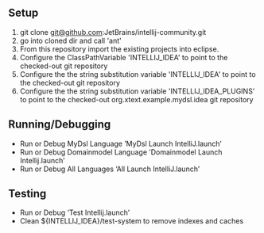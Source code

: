 
Setup
-----

1. git clone git@github.com:JetBrains/intellij-community.git
2. go into cloned dir and call 'ant'
3. From this repository import the existing projects into eclipse.
4. Configure the ClassPathVariable 'INTELLIJ_IDEA' to point to the checked-out git repository
5. Configure the the string substitution variable 'INTELLIJ_IDEA' to point to the checked-out git repository
6. Configure the the string substitution variable 'INTELLIJ_IDEA_PLUGINS’ to point to the checked-out org.xtext.example.mydsl.idea git repository

Running/Debugging
-----

* Run or Debug MyDsl Language ’MyDsl Launch IntelliJ.launch’
* Run or Debug Domainmodel Language ’Domainmodel Launch Intellij.launch’
* Run or Debug All Languages ‘All Launch IntelliJ.launch’

Testing
-----

* Run or Debug ‘Test Intellij.launch’
* Clean ${INTELLIJ_IDEA}/test-system to remove indexes and caches
